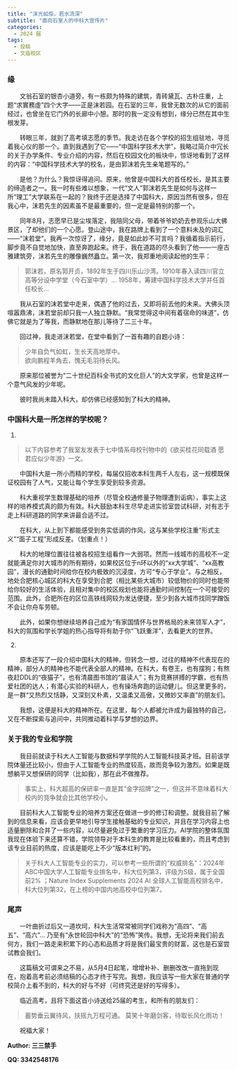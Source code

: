 ```yaml
---
title: "沫光如炬，若水流深"
subtitle: "面向石室人的中科大宣传片"
categories:
  - 2024 届
tags:
  - 投稿
  - 文庙校区 
---
```


### 缘

&emsp;&emsp;文翁石室的银杏小道旁，有一栋颇为特殊的建筑，青砖黛瓦、古朴庄重，上题“求實務虛”四个大字——正是沫若园。在石室的三年，我曾无数次的从它的面前经过，也曾坐在它门外的长廊中小憩。那时的我一定没有想到，缘分已然在其中生根发芽。

&emsp;&emsp;转眼三年，就到了高考填志愿的季节。我走访在各个学校的招生组驻地，寻觅着我心仪的那一个。直到我遇到了它——“中国科学技术大学”，我略过简介中冗长的关于办学条件、专业介绍的内容，然后在校园文化的板块中，惊讶地看到了这样的内容：“中国科学技术大学的校名，是由郭沫若先生亲笔题写的。”

&emsp;&emsp;是他？为什么？我惊讶得追问。原来，他曾是中国科大的首任校长，是其主要的缔造者之一。我一时有些难以想象，一代“文人”郭沫若先生是如何与这样一所“理工”大学联系在一起的？我终于还是选择了中国科大，原因当然有很多，但在我心中，沫若先生的因素虽不是最重要的，但一定是最特别的那一个。

&emsp;&emsp;同年8月，志愿早已是尘埃落定，我陪同父母，带着爷爷奶奶去参观乐山大佛景区，了却他们的一个心愿。登山途中，我在路牌上看到了一个意料未及的词汇——“沫若堂”。我再一次惊讶了，缘分，竟是如此妙不可言吗？我循着指示前行，脚步竟不自觉地加快，直至奔跑起来。终于，我在道路的尽头看到了他——一座古雅建筑旁，沫若先生的雕像巍然矗立。第一次，我郑重地阅读起他的生平：

> 郭沫若，原名郭开贞，1892年生于四川乐山沙湾。1910年春入读四川官立高等分设中学堂（今石室中学）... 1958年，筹建中国科学技术大学并任首任校长...

&emsp;&emsp;我从石室的沫若堂中走来，偶遇了他的过去，又即将前去他的未来。大佛头顶喧嚣鼎沸，沫若堂前却只我一人独立静默。“我常觉得这中间有着宿命的味道”，仿佛它就是为了等我，而静默地在那儿等待了二三十年。

&emsp;&emsp;回过神，我走进沫若堂，在堂中看到了一首有趣的自题小诗：

> 少年自负气如虹，生长天高地厚中。  
> 欲向鹏程羊角去，愧无毛羽待长风。

&emsp;&emsp;原来那位被誉为“二十世纪百科全书式的文化巨人”的大文学家，也曾是这样一个意气风发的少年呢。

&emsp;&emsp;彼时我尚未踏入科大，却仿佛已经感知到了科大的精神。

### 中国科大是一所怎样的学校呢？

1.

> 以下内容参考了我室友发表于七中情系母校刊物中的《欲买桂花同载酒 愿君应似少年游》一文。

&emsp;&emsp;中国科大是一所小而精的学校，每届仅招收本科生两千人左右，这一规模既保证校园有了人气，又能让每个学生享受到较多资源。

&emsp;&emsp;科大重视学生数理基础的培养（尽管全校通修量子物理遭到诟病），事实上这样的培养模式真的颇为有效。科大鼓励本科生尽早走进实验室尝试科研，对有志于走上科研道路的同学来讲最合适不过。

&emsp;&emsp;在科大，从上到下都能感受到务实低调的作风，这与某些学校注重“形式主义”“面子工程”形成反差。（划重点！）

&emsp;&emsp;科大的地理位置往往被各校招生组看作一大弱项。然而一线城市的高校不一定就能满足你对大城市的所有期待，如果校区位于n环以外的“xx大学城”、“xx高教园”，漫长的通勤时间给你在校内极致的沉浸度，方可“专心于学业”。与之相反，地处合肥核心城区的科大在享受到合肥（相比某些大城市）较低物价的同时也能带给你较好的生活体验，且相对集中的校区规划也能将通勤时间控制在一个可接受的范围。此外，合肥所在的区位高铁线网较为发达便捷，至少到各大城市找同学蹭饭不会让你舟车劳顿。

&emsp;&emsp;此外，如果你想继续培养自己成为“有家国情怀与世界格局的未来领军人才”，科大的氛围和学长学姐的热心指导将有助于你“飞跃重洋”，去看更大的世界。

2.

&emsp;&emsp;原本还写了一段介绍中国科大的精神，但转念一想，过往的精神不代表现在的精神，部分人的精神也不能代表全部人的精神。在科大，有卷王，也有摆狗；有熬夜赶DDL的“夜猫子”，也有清晨图书馆的“晨读人”；有为竞赛拼搏的学霸，也有热爱社团的达人；有潜心实验的科研人，也有操场奔跑的运动健儿。但这里更多的，是一群“又热烈又恬静，又深刻又朴素，又温柔又高傲，又微妙又率直”的朋友们。

&emsp;&emsp;我想，这便是科大的精神所在。在这里，每个人都被允许成为最独特的自己，又在不断探索与追问中，共同推动着科学与梦想的边界。

### 关于我的专业和学院

&emsp;&emsp;我目前就读于科大人工智能与数据科学学院的人工智能科技英才班。目前该学院体量还比较小，但由于人工智能专业的热度较高，故而竞争较为激烈。如果是既想躺平又想保研的同学（比如我），那在此不做推荐。

> 事实上，科大超高的保研率一直是其“金字招牌”之一，但这并不意味着科大校内的竞争就会比其他学校小。

&emsp;&emsp;目前科大人工智能专业的培养方案还在做进一步的修订和调整。就我目前了解到的信息来看，应该会更早地引导学生接触基础的专业知识，并且在学习内容上也适量删除和合并了一些内容，以尽量避免过于繁重的学习压力。AI学院的整体氛围我现在体验下来还算不错，学院领导对于本科生的教育是比较看重的，而且考虑到该专业目前的热度，应该是能吃上不少“版本红利”的。

> 关于科大人工智能专业的实力，可以参考一些所谓的“权威排名”：2024年ABC中国大学人工智能专业排名中，科大位列第3，评级为S级，属于全国前2% ；Nature Index Supplements 2024 AI 全球人工智能高校排名中，科大位列第32，在上榜的中国内地高校中位列第7。

### 尾声

&emsp;&emsp;一叶曲折过后又一道坎坷，科大生活常常被同学们戏称为“高四”、“高五”、“高六”... 乃至有“永世轮回中科大”的“恐怖”笑传。我想，无论将来我们前去何方，我们一路走来积累下的心态和品质才将是我们最宝贵的财富，这也是石室尝试教会我们。 

&emsp;&emsp;这篇稿文可谓来之不易，从5月4日起笔，增增补补、删删改改一直拖到现在，抱着高考前必须结稿的心态才终于写完。我想，我应该写一些大家在普通的学校简介上看不到的，科大的好与不好（可终究还是好的写得多）。

&emsp;&emsp;临近高考，且将下面这首小诗送给25届的考生，和所有的朋友们：

> 蓄势垂云翼待风，扶摇九万程可通。
> 莫笑十年磨剑客，待取长风化雨功！

&emsp;&emsp;祝福大家！

 **Author: 三三禁手**
 
**QQ: 3342548176**